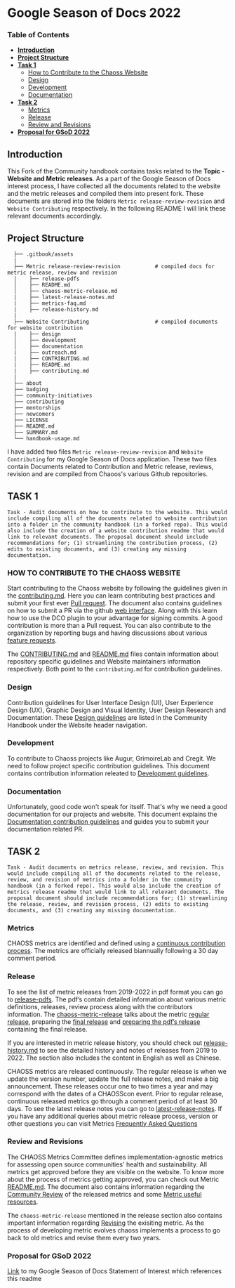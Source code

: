 # Google Season of Docs 2022 

### Table of Contents
* [**Introduction**](#Introduction)
* [**Project Structure**](#Project-structure)
* [**Task 1**](#Task-1)
  - [How to Contribute to the Chaoss Website](#Task-1)
  - [Design](#Design)
  - [Development](#Development)
  - [Documentation](#Documentation)
* [**Task 2**](#Task-2)
  - [Metrics](#Metrics) 
  - [Release](#Release)
  - [Review and Revisions](#Review-and-revisions)
* [**Proposal for GSoD 2022**](#Proposal-for-GSoD-2022)
 
## Introduction

This Fork of the Community handbook contains tasks related to the __Topic - Website and Metric releases__.
As a part of the Google Season of Docs interest process, I have collected all the documents related to the website and the metric releases and compiled them into present fork. These documents are stored into the folders `Metric release-review-revision` and `Website Contributing` respectively. In the following README I will link these relevant documents accordingly.

## Project Structure

```text
  ├── .gitbook/assets   
  |
  ├── Metric release-review-revision           # compiled docs for metric release, review and revision          
  |    ├── release-pdfs                               
  │    ├── README.md                          
  │    ├── chaoss-metric-release.md                        
  |    ├── latest-release-notes.md 
  |    ├── metrics-faq.md
  |    ├── release-history.md                      
  |
  ├── Website Contributing                     # compiled documents for website contribution
  |    ├── design                               
  │    ├── development                          
  │    ├── documentation                        
  |    ├── outreach.md 
  |    ├── CONTRIBUTING.md
  |    ├── README.md
  |    ├── contributing.md                      
  |
  ├── about                                     
  ├── badging                                   
  ├── community-initiatives                     
  ├── contributing                                                       
  ├── mentorships                               
  ├── newcomers                                 
  ├── LICENSE                                   
  ├── README.md                                 
  ├── SUMMARY.md                                
  └── handbook-usage.md                         
```
I have added two files `Metric release-review-revision` and `Website Contributing` for my Google Season of Docs application. These two files contain Documents related to Contribution and Metric release, reviews, revision and are compiled from Chaoos's various Github repositories.

## TASK 1
`Task - Audit documents on how to contribute to the website. This would include compiling all of the documents related to website contribution into a folder in the community handbook (in a forked repo). This would also include the creation of a website contribution readme that would link to relevant documents. The proposal document should include recommendations for; (1) streamlining the contribution process, (2) edits to existing documents, and (3) creating any missing documentation.`

### HOW TO CONTRIBUTE TO THE CHAOSS WEBSITE
Start contributing to the Chaoss website by following the guidelines given in the [contributing.md](https://github.com/pratik2315/community-handbook/blob/season-of-docs/Website%20Contributing/contributing.md). Here you can learn contributing best practices and submit your first ever [Pull request](https://github.com/pratik2315/community-handbook/blob/season-of-docs/Website%20Contributing/contributing.md#code-or-document-change-contributions-pull-request). The document also contains guidelines on how to submit a PR via the github [web interface](https://github.com/pratik2315/community-handbook/blob/season-of-docs/Website%20Contributing/contributing.md#code-or-document-change-contributions-github-user-interface). Along with this learn how to use the DCO plugin to your advantage for signing commits. A good contribution is more than a Pull request. You can also contribute to the organization by reporting bugs and having discussions about various [feature requests](https://github.com/pratik2315/community-handbook/blob/season-of-docs/Website%20Contributing/contributing.md#bug-report-and-feature-request-contributions-issue).

The [CONTRIBUTING.md](https://github.com/pratik2315/community-handbook/blob/season-of-docs/Website%20Contributing/CONTRIBUTING.md) and [README.md](https://github.com/pratik2315/community-handbook/blob/season-of-docs/Website%20Contributing/README.md) files contain information about repository specific guidelines and Website maintainers information respectively. Both point to the `contributing.md` for contribution guidelines.

### Design
Contribution guidelines for User Interface Design (UI), User Experience Design (UX), Graphic Design and Visual Identity, User Design Research and Documentation. These [Design guidelines](https://github.com/pratik2315/community-handbook/tree/season-of-docs/Website%20Contributing/design) are listed in the Community Handbook under the Website header navigation. 

### Development
To contribute to Chaoss projects like Augur, GrimoireLab and Cregit. We need to follow project specific contribution guidelines. This document contains contribution information releated to [Development guidelines](https://github.com/pratik2315/community-handbook/tree/season-of-docs/Website%20Contributing/development).

### Documentation
Unfortunately, good code won't speak for itself. That's why we need a good documentation for our projects and website. This document explains the [Documentation contribution guidelines](https://github.com/pratik2315/community-handbook/tree/season-of-docs/Website%20Contributing/documentation) and guides you to submit your documentation related PR.

## TASK 2
`Task - Audit documents on metrics release, review, and revision. This would include compiling all of the documents related to the release, review, and revision of metrics into a folder in the community handbook (in a forked repo). This would also include the creation of metrics release readme that would link to all relevant documents. The proposal document should include recommendations for; (1) streamlining the release, review, and revision process, (2) edits to existing documents, and (3) creating any missing documentation.`

### Metrics
CHAOSS metrics are identified and defined using a [continuous contribution process](https://handbook.chaoss.community/community-handbook/community-initiatives/metrics/chaoss-metric-release). The metrics are officially released biannually following a 30 day comment period. 

### Release
To see the list of metric releases from 2019-2022 in pdf format you can go to [release-pdfs](https://github.com/pratik2315/community-handbook/tree/season-of-docs/Metric%20release-review-revision/release-pdfs). The pdf’s contain detailed information about various metric definitions, releases, review process along with the contributors information. 
The [chaoss-metric-release](https://github.com/pratik2315/community-handbook/blob/season-of-docs/Metric%20release-review-revision/chaoss-metric-release.md) talks about the metric [regular release](https://github.com/pratik2315/community-handbook/blob/season-of-docs/Metric%20release-review-revision/chaoss-metric-release.md#regular-release), preparing the [final release](https://github.com/pratik2315/community-handbook/blob/season-of-docs/Metric%20release-review-revision/chaoss-metric-release.md#prepare-the-final-release) and [preparing the pdf’s release](https://github.com/pratik2315/community-handbook/blob/season-of-docs/Metric%20release-review-revision/chaoss-metric-release.md#prepare-the-pdf-release) containing the final release.

If you are interested in metric release history, you should check out [release-history.md](https://github.com/pratik2315/community-handbook/blob/season-of-docs/Metric%20release-review-revision/release-history.md) to see the detailed history and notes of releases from 2019 to 2022. The section also includes the content in English as well as Chinese.

CHAOSS metrics are released continuously. The regular release is when we update the version number, update the full release notes, and make a big announcement. These releases occur one to two times a year and may correspond with the dates of a CHAOSScon event. Prior to regular release, continuous released metrics go through a comment period of at least 30 days. To see the latest release notes you can go to [latest-release-notes](https://github.com/pratik2315/community-handbook/blob/season-of-docs/Metric%20release-review-revision/latest-release-notes.md). 
If you have any additional queries about metric release process, version or other questions you can visit Metrics [Frequently Asked Questions](https://github.com/pratik2315/community-handbook/blob/season-of-docs/Metric%20release-review-revision/metrics-faq.md)

### Review and Revisions
The CHAOSS Metrics Committee defines implementation-agnostic metrics for assessing open source communities' health and sustainability. All metrics get approved before they are visible on the website. To know more about the process of metrics getting approved, you can check out Metric [README.md](https://github.com/pratik2315/community-handbook/blob/season-of-docs/Metric%20release-review-revision/README.md). The document also contains information regarding the [Community Review](https://github.com/pratik2315/community-handbook/blob/season-of-docs/Metric%20release-review-revision/README.md#when-should-a-previously-released-metric-be-returned-to-community-review) of the released metrics and some [Metric useful resources](https://github.com/pratik2315/community-handbook/blob/season-of-docs/Metric%20release-review-revision/README.md#-some-metric-useful-resources).

The `chaoss-metric-release` mentioned in the release section also contains important information regarding [Revising](https://github.com/pratik2315/community-handbook/blob/season-of-docs/Metric%20release-review-revision/chaoss-metric-release.md#revising-existing-metrics) the exisiting metric. As the process of developing metric evolves chaoss implements a process to go back to old metrics and revise them every two years.

### Proposal for GSoD 2022
[Link](https://docs.google.com/document/d/1Hxz6Usu0zgVBcrxjLx8b3RRc_mTvj--ZbzcF2O-hdAw/edit?usp=sharing) to my Google Season of Docs Statement of Interest which references this readme
